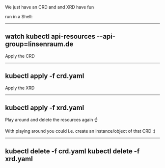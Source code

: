We just have an CRD and and XRD have fun 

run in a Shell:

----
watch kubectl api-resources --api-group=linsenraum.de
----

Apply the CRD

----
kubectl apply -f crd.yaml
----

Apply the XRD

----
kubectl apply -f xrd.yaml
----

Play around and delete the resources again ☝️

With playing around you could i.e. create an instance/object of that CRD :)

----
kubectl delete -f crd.yaml
kubectl delete -f xrd.yaml
----

